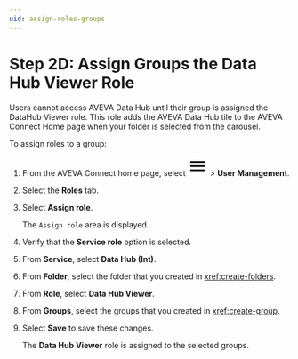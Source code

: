 ```yaml
---
uid: assign-roles-groups
---
```


# Step 2D: Assign Groups the Data Hub Viewer Role

Users cannot access AVEVA Data Hub until their group is assigned the DataHub Viewer role. This role adds the AVEVA Data Hub tile to the AVEVA Connect Home page when your folder is selected from the carousel.

To assign roles to a group:

1. From the AVEVA Connect home page, select ![menu](../../../../../_icons/default/menu.svg) > **User Management**.

1. Select the **Roles** tab.

1. Select **Assign role**.

   The `Assign role` area is displayed.

1. Verify that the **Service role** option is selected.

1. From **Service**, select **Data Hub (Int)**.

1. From **Folder**, select the folder that you created in <xref:create-folders>.

1. From **Role**, select **Data Hub Viewer**.

1. From **Groups**, select the groups that you created in <xref:create-group>.

1. Select **Save** to save these changes.

   The **Data Hub Viewer** role is assigned to the selected groups.
